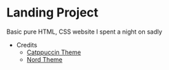 # Landing Project

Basic pure HTML, CSS website I spent a night on sadly

- Credits
  - [Catppuccin Theme](https://catppuccin.com/)
  - [Nord Theme](https://www.nordtheme.com/)

